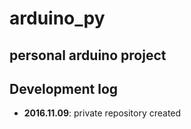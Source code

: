 # arduino_py
personal arduino project
---
## Development log
* **2016.11.09**: private repository created
